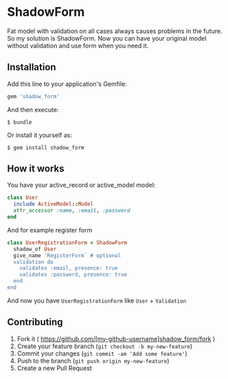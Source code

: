 # ShadowForm

Fat model with validation on all cases always causes problems in the future. So my solution is ShadowForm. Now you can have your original model without validation and use form when you need it.

## Installation


Add this line to your application's Gemfile:

```ruby
gem 'shadow_form'
```

And then execute:

    $ bundle

Or install it yourself as:

    $ gem install shadow_form

## How it works
You have your active_record or active_model model:
```ruby
class User
  include ActiveModel::Model
  attr_accessor :name, :email, :password
end
```
And for example register form
```ruby
class UserRegistrationForm < ShadowForm
  shadow_of User
  give_name 'RegisterForm` # optional
  validation do
    validates :email, presence: true
    validates :password, presence: true
  end
end
```
And now you have `UserRegistrationForm` like `User` + `Validation`

## Contributing

1. Fork it ( https://github.com/[my-github-username]shadow_form/fork )
2. Create your feature branch (`git checkout -b my-new-feature`)
3. Commit your changes (`git commit -am 'Add some feature'`)
4. Push to the branch (`git push origin my-new-feature`)
5. Create a new Pull Request
